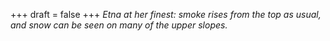 
+++
draft = false
+++
_Etna at her finest: smoke rises from the top as usual, and snow can be seen on many of the upper slopes._
